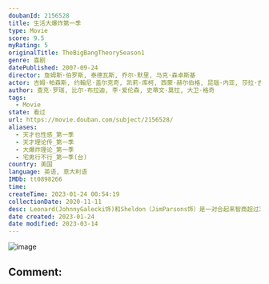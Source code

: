 ```yaml
---
doubanId: 2156528
title: 生活大爆炸第一季
type: Movie
score: 9.5
myRating: 5
originalTitle: TheBigBangTheorySeason1
genre: 喜剧
datePublished: 2007-09-24
director: 詹姆斯·伯罗斯, 泰德瓦斯, 乔尔·默里, 马克·森卓斯基
actor: 吉姆·帕森斯, 约翰尼·盖尔克奇, 凯莉·库柯, 西蒙·赫尔伯格, 昆瑙·内亚, 莎拉·吉尔伯特, ·考尔斯, 考特尼·海根勒, 莎拉尤·拉奧, 布鲁克·朵赛, 布瑞恩韦德, 马克·哈雷利克, 艾玛·德吉斯泰德特, 特雷莎·加里, undefined, 维尔内·沃特森, 布莱恩·萨费, 布莱恩·乔治, 瑞秋·坎农, 凯文·苏斯曼, 劳里·梅特卡夫, 吴汉章, 卡洛儿·安·苏西, 玛丽莎·库埃瓦斯
author: 查克·罗瑞, 比尔·布拉迪, 李·爱伦森, 史蒂文·莫拉, 大卫·格奇
tags:
  - Movie
state: 看过
url: https://movie.douban.com/subject/2156528/
aliases:
  - 天才也性感_第一季
  - 天才理论传_第一季
  - 大爆炸理论_第一季
  - 宅男行不行_第一季(台)
country: 美国
language: 英语, 意大利语
IMDb: tt0898266
time: 
createTime: 2023-01-24 00:54:19
collectionDate: 2020-11-11
desc: Leonard(JohnnyGalecki饰)和Sheldon（JimParsons饰）是一对合起来智商超过360的疯狂科学家宅男。他们的科学家朋友还有风流的Wolowitz（SimonHe...
date created: 2023-01-24
date modified: 2023-03-14
---
```


![image](p2553281898.jpg)

Comment:
---
